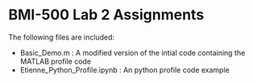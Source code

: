 # BMI-500 Lab 2 Assignments 
The following files are included: 
  - Basic_Demo.m : A modified version of the intial code containing the MATLAB profile code 
  - Etienne_Python_Profile.ipynb : An python profile code example 

